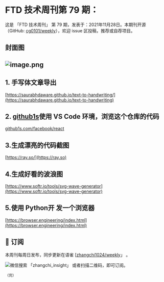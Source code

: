 # FTD 技术周刊第 79 期：
这是 「FTD 技术周刊」 第 79 期，发表于：2021年11月28日。本期刊开源（GitHub: [cg0101/weekly](https://github.com/cg0101/weekly)），欢迎 issue 区投稿，推荐或自荐项目。
## 封面图


## ![image.png](https://cdn.nlark.com/yuque/0/2021/png/132503/1637749081782-10532cc5-f10b-4597-8890-fdbfd25a11a8.png#clientId=ub1248791-9af6-4&crop=0&crop=0&crop=1&crop=1&from=paste&height=391&id=ua49bc93f&margin=%5Bobject%20Object%5D&name=image.png&originHeight=782&originWidth=1080&originalType=binary&ratio=1&rotation=0&showTitle=false&size=1539980&status=done&style=none&taskId=u433ff391-90e9-463d-825e-79669a1963c&title=&width=540)
## 1. 手写体文章导出 
[https://saurabhdaware.github.io/text-to-handwriting/](https://saurabhdaware.github.io/text-to-handwriting)
## 2. [github1s](https://github.com/conwnet/github1s)使用 VS Code 环境，浏览这个仓库的代码
[github1s.com/facebook/react](http://github1s.com)

## 3.生成漂亮的代码截图 
[https://ray.so/](https://ray.so)

## 4.生成好看的波浪图 
[https://www.softr.io/tools/svg-wave-generator](https://www.softr.io/tools/svg-wave-generator)

## 5.使用 Python开 发一个浏览器 
[https://browser.engineering/index.html](https://browser.engineering/index.html)



## 📅 订阅
本周刊每周日发布，同步更新在语雀 [[zhangchi1024/weekly](https://www.yuque.com/zhangchi1024/weekly)」 。


微信搜索 「zhangchi_insight」 或者扫描二维码，即可订阅。
    <img src="https://cdn.nlark.com/yuque/0/2021/jpeg/132503/1640750963398-e8538e9e-6b96-46f7-abff-c93b56bdd377.jpeg?x-oss-process=image%2Fwatermark%2Ctype_d3F5LW1pY3JvaGVp%2Csize_36%2Ctext_5byg6amw%2Ccolor_FFFFFF%2Cshadow_50%2Ct_80%2Cg_se%2Cx_10%2Cy_10%2Fresize%2Cw_426%2Climit_0" style="float:left">
    
    （完）